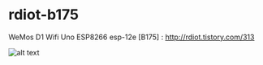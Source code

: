 # rdiot-b175
WeMos D1 Wifi Uno ESP8266 esp-12e [B175] : http://rdiot.tistory.com/313

![alt text](http://cfile1.uf.tistory.com/image/2663FA35584FFBA6285B44)
